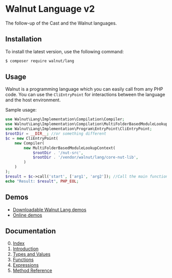 # Walnut Language v2
The follow-up of the Cast and the Walnut languages.

## Installation

To install the latest version, use the following command:

```bash
$ composer require walnut/lang
```

## Usage

Walnut is a programming language which you can easily call from any PHP code. 
You can use the `CliEntryPoint` for interactions between the language and the host environment.

Sample usage:
```php
use Walnut\Lang\Implementation\Compilation\Compiler;
use Walnut\Lang\Implementation\Compilation\MultiFolderBasedModuleLookupContext;
use Walnut\Lang\Implementation\Program\EntryPoint\CliEntryPoint;
$rootDir = __DIR__; //or something different
$c = new CliEntryPoint(
    new Compiler(
        new MultiFolderBasedModuleLookupContext(
            $rootDir . '/nut-src',
            $rootDir . '/vendor/walnut/lang/core-nut-lib',
        )
    )
);
$result = $c->call('start', ['arg1', 'arg2']); //Call the main function of the `start` module
echo "Result: $result", PHP_EOL;
```

## Demos
- [Downloadable Walnut Lang demos](https://github.com/kapitancho/lang-walnut-demos)
- [Online demos](https://demo.walnutphp.com/)

## Documentation
0. [Index](docs/00-language-reference.md)
1. [Introduction](docs/01-introduction.md)
2. [Types and Values](docs/02-types-and-values.md) 
3. [Functions](docs/03-functions.md)
4. [Expressions](docs/04-expressions.md)
5. [Method Reference](docs/05-method-reference.md)
